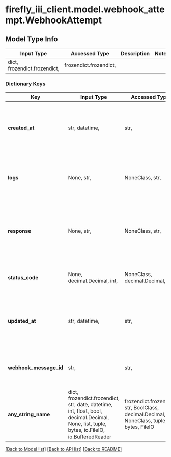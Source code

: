 # firefly_iii_client.model.webhook_attempt.WebhookAttempt

## Model Type Info
Input Type | Accessed Type | Description | Notes
------------ | ------------- | ------------- | -------------
dict, frozendict.frozendict,  | frozendict.frozendict,  |  | 

### Dictionary Keys
Key | Input Type | Accessed Type | Description | Notes
------------ | ------------- | ------------- | ------------- | -------------
**created_at** | str, datetime,  | str,  |  | [optional] value must conform to RFC-3339 date-time
**logs** | None, str,  | NoneClass, str,  | Internal log for this attempt. May contain sensitive user data. | [optional] 
**response** | None, str,  | NoneClass, str,  | Webhook receiver response for this attempt, if any. May contain sensitive user data. | [optional] 
**status_code** | None, decimal.Decimal, int,  | NoneClass, decimal.Decimal,  | The HTTP status code of the error, if any. | [optional] value must be a 32 bit integer
**updated_at** | str, datetime,  | str,  |  | [optional] value must conform to RFC-3339 date-time
**webhook_message_id** | str,  | str,  | The ID of the webhook message this attempt belongs to. | [optional] 
**any_string_name** | dict, frozendict.frozendict, str, date, datetime, int, float, bool, decimal.Decimal, None, list, tuple, bytes, io.FileIO, io.BufferedReader | frozendict.frozendict, str, BoolClass, decimal.Decimal, NoneClass, tuple, bytes, FileIO | any string name can be used but the value must be the correct type | [optional]

[[Back to Model list]](../../README.md#documentation-for-models) [[Back to API list]](../../README.md#documentation-for-api-endpoints) [[Back to README]](../../README.md)

